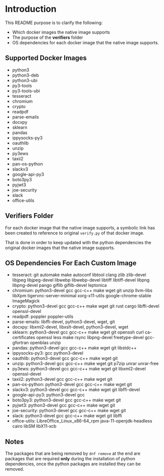 
# Introduction
This README purpose is to clarify the following:
* Which docker images the native image supports
* The purpose of the **verifiers** folder
* OS dependencies for each docker image that the native image supports.

## Supported Docker Images
* python3 
* python3-deb
* python3-ubi
* py3-tools
* py3-tools-ubi
* tesseract
* chromium
* crypto
* readpdf
* parse-emails
* docxpy
* sklearn
* pandas
* ippysocks-py3
* oauthlib
* unzip
* py3ews
* taxii2
* pan-os-python
* slackv3
* google-api-py3
* boto3py3
* pyjwt3
* joe-security
* slack
* office-utils


## Verifiers Folder
For each docker image that the native image supports, a symbolic link has been created to reference to original `verify.py` of that docker image.

That is done in order to keep updated with the python dependencies the original docker images that the native image supports. 


## OS Dependencies For Each Custom Image
* tesseract: git automake make autoconf libtool clang zlib zlib-devel libjpeg libjpeg-devel libwebp libwebp-devel libtiff libtiff-devel libpng libpng-devel pango giflib giflib-devel leptonica 
* chromium: python3-devel gcc gcc-c++ make wget git unzip llvm-libs libXpm tigervnc-server-minimal xorg-x11-utils google-chrome-stable ImageMagick
* crypto: python3-devel gcc gcc-c++ make wget git rust cargo libffi-devel openssl-devel
* readpdf: poppler poppler-utils
* parse-emails: libffi-devel, python3-devel, wget, git
* docxpy: libxml2-devel, libxslt-devel, python3-devel, wget
* sklearn: python3-devel gcc gcc-c++ make wget git openssh curl ca-certificates openssl less make rsync libpng-devel freetype-devel gcc-gfortran openblas unzip
* pandas: python3-devel gcc gcc-c++ make wget git libstdc++
* ippysocks-py3: gcc python3-devel
* oauthlib: python3-devel gcc gcc-c++ make wget git
* unzip: python3-devel gcc gcc-c++ make wget git p7zip unrar unrar-free
* py3ews: python3-devel gcc gcc-c++ make wget git libxml2-devel openssl-devel
* taxii2: python3-devel gcc gcc-c++ make wget git
* pan-os-python: python3-devel gcc gcc-c++ make wget git
* slackv3: python3-devel gcc gcc-c++ make wget git libffi-devel
* google-api-py3: python3-devel gcc
* boto3py3: python3-devel gcc gcc-c++ make wget git
* pyjwt3: python3-devel gcc gcc-c++ make wget git
* joe-security: python3-devel gcc gcc-c++ make wget git
* slack: python3-devel gcc gcc-c++ make wget git libffi
* office-utils: LibreOffice_Linux_x86-64_rpm java-11-openjdk-headless cairo libSM libX11-xcb

## Notes
The packages that are being removed by `dnf remove` at the end are packages that are required **only** during the installation of python dependencies, once the python packages are installed they can be removed.